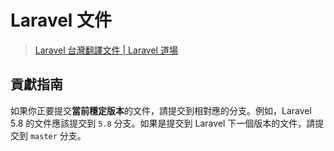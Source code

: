 # Laravel 文件

> [Laravel 台灣翻譯文件 | Laravel 道場](https://docs.laravel-dojo.com/laravel/)

## 貢獻指南

如果你正要提交**當前穩定版本**的文件，請提交到相對應的分支。例如，Laravel 5.8 的文件應該提交到 `5.8` 分支。如果是提交到 Laravel 下一個版本的文件，請提交到 `master` 分支。
